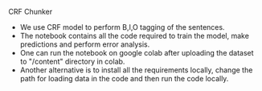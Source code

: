 CRF Chunker
* We use CRF model to perform B,I,O tagging of the sentences.
* The notebook contains all the code required to train the model, make predictions and perform error analysis.
* One can run the notebook on google colab after uploading the dataset to "/content" directory in colab.
* Another alternative is to install all the requirements locally, change the path for loading data in the code and then run the code locally.
